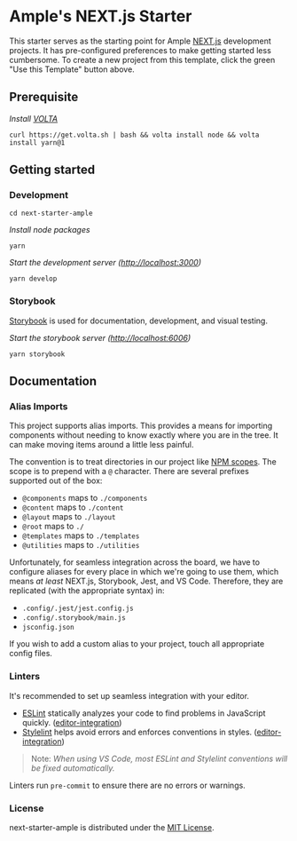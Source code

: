 # Ample's NEXT.js Starter

This starter serves as the starting point for Ample [NEXT.js](https://nextjs.org/) development projects. It has pre-configured preferences to make getting started less cumbersome. To create a new project from this template, click the green "Use this Template" button above.

## Prerequisite

_Install [VOLTA](https://volta.sh/)_

```shell
curl https://get.volta.sh | bash && volta install node && volta install yarn@1
```

## Getting started

### Development

```shell
cd next-starter-ample
```

_Install node packages_

```shell
yarn
```

_Start the development server ([http://localhost:3000](http://localhost:3000))_

```shell
yarn develop
```

### Storybook

[Storybook](https://storybook.js.org/) is used for documentation, development, and visual testing.

_Start the storybook server ([http://localhost:6006](http://localhost:6006))_

```shell
yarn storybook
```

## Documentation

### Alias Imports

This project supports alias imports. This provides a means for importing components without needing to know exactly where you are in the tree. It can make moving items around a little less painful.

The convention is to treat directories in our project like [NPM scopes](https://docs.npmjs.com/about-scopes). The scope is to prepend with a `@` character. There are several prefixes supported out of the box:

- `@components` maps to `./components`
- `@content` maps to `./content`
- `@layout` maps to `./layout`
- `@root` maps to `./`
- `@templates` maps to `./templates`
- `@utilities` maps to `./utilities`

Unfortunately, for seamless integration across the board, we have to configure aliases for every place in which we're going to use them, which means _at least_ NEXT.js, Storybook, Jest, and VS Code. Therefore, they are replicated (with the appropriate syntax) in:

- `.config/.jest/jest.config.js`
- `.config/.storybook/main.js`
- `jsconfig.json`

If you wish to add a custom alias to your project, touch all appropriate config files.

### Linters

It's recommended to set up seamless integration with your editor.

- [ESLint](http://eslint.org/) statically analyzes your code to find problems in JavaScript quickly. ([editor-integration](http://eslint.org/docs/user-guide/integrations#editors))
- [Stylelint](https://stylelint.io) helps avoid errors and enforces conventions in styles. ([editor-integration](https://stylelint.io/user-guide/complementary-tools/#editor-plugins)\)

> Note: _When using VS Code, most ESLint and Stylelint conventions will be fixed automatically._

Linters run `pre-commit` to ensure there are no errors or warnings.

### License

next-starter-ample is distributed under the [MIT License](LICENSE.md).
